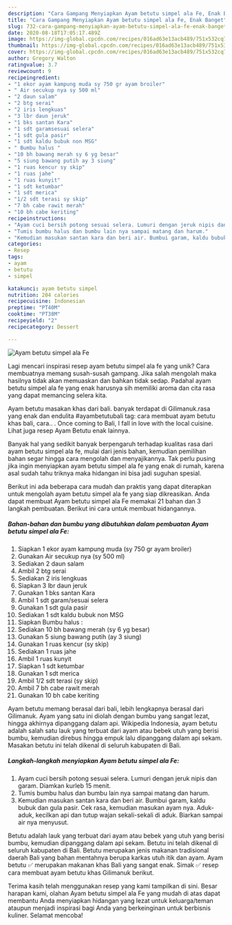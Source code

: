 ```yaml
---
description: "Cara Gampang Menyiapkan Ayam betutu simpel ala Fe, Enak Banget"
title: "Cara Gampang Menyiapkan Ayam betutu simpel ala Fe, Enak Banget"
slug: 732-cara-gampang-menyiapkan-ayam-betutu-simpel-ala-fe-enak-banget
date: 2020-08-18T17:05:17.489Z
image: https://img-global.cpcdn.com/recipes/016ad63e13acb489/751x532cq70/ayam-betutu-simpel-ala-fe-foto-resep-utama.jpg
thumbnail: https://img-global.cpcdn.com/recipes/016ad63e13acb489/751x532cq70/ayam-betutu-simpel-ala-fe-foto-resep-utama.jpg
cover: https://img-global.cpcdn.com/recipes/016ad63e13acb489/751x532cq70/ayam-betutu-simpel-ala-fe-foto-resep-utama.jpg
author: Gregory Walton
ratingvalue: 3.7
reviewcount: 9
recipeingredient:
- "1 ekor ayam kampung muda sy 750 gr ayam broiler"
- " Air secukup nya sy 500 ml"
- "2 daun salam"
- "2 btg serai"
- "2 iris lengkuas"
- "3 lbr daun jeruk"
- "1 bks santan Kara"
- "1 sdt garamsesuai selera"
- "1 sdt gula pasir"
- "1 sdt kaldu bubuk non MSG"
- " Bumbu halus "
- "10 bh bawang merah sy 6 yg besar"
- "5 siung bawang putih ay 3 siung"
- "1 ruas kencur sy skip"
- "1 ruas jahe"
- "1 ruas kunyit"
- "1 sdt ketumbar"
- "1 sdt merica"
- "1/2 sdt terasi sy skip"
- "7 bh cabe rawit merah"
- "10 bh cabe keriting"
recipeinstructions:
- "Ayam cuci bersih potong sesuai selera. Lumuri dengan jeruk nipis dan garam. Diamkan kurleb 15 menit."
- "Tumis bumbu halus dan bumbu lain nya sampai matang dan harum."
- "Kemudian masukan santan kara dan beri air. Bumbui garam, kaldu bubuk dan gula pasir. Cek rasa, kemudian masukan ayam nya. Aduk-aduk, kecilkan api dan tutup wajan sekali-sekali di aduk. Biarkan sampai air nya menyusut."
categories:
- Resep
tags:
- ayam
- betutu
- simpel

katakunci: ayam betutu simpel 
nutrition: 204 calories
recipecuisine: Indonesian
preptime: "PT40M"
cooktime: "PT38M"
recipeyield: "2"
recipecategory: Dessert

---
```



![Ayam betutu simpel ala Fe](https://img-global.cpcdn.com/recipes/016ad63e13acb489/751x532cq70/ayam-betutu-simpel-ala-fe-foto-resep-utama.jpg)

Lagi mencari inspirasi resep ayam betutu simpel ala fe yang unik? Cara membuatnya memang susah-susah gampang. Jika salah mengolah maka hasilnya tidak akan memuaskan dan bahkan tidak sedap. Padahal ayam betutu simpel ala fe yang enak harusnya sih memiliki aroma dan cita rasa yang dapat memancing selera kita.

Ayam betutu masakan khas dari bali. banyak terdapat di Gilimanuk.rasa yang enak dan endulita #ayambetutubali tag: cara membuat ayam betutu khas bali, cara.. . Once coming to Bali, I fall in love with the local cuisine. Lihat juga resep Ayam Betutu enak lainnya.

Banyak hal yang sedikit banyak berpengaruh terhadap kualitas rasa dari ayam betutu simpel ala fe, mulai dari jenis bahan, kemudian pemilihan bahan segar hingga cara mengolah dan menyajikannya. Tak perlu pusing jika ingin menyiapkan ayam betutu simpel ala fe yang enak di rumah, karena asal sudah tahu triknya maka hidangan ini bisa jadi suguhan spesial.


Berikut ini ada beberapa cara mudah dan praktis yang dapat diterapkan untuk mengolah ayam betutu simpel ala fe yang siap dikreasikan. Anda dapat membuat Ayam betutu simpel ala Fe memakai 21 bahan dan 3 langkah pembuatan. Berikut ini cara untuk membuat hidangannya.

<!--inarticleads1-->

##### Bahan-bahan dan bumbu yang dibutuhkan dalam pembuatan Ayam betutu simpel ala Fe:

1. Siapkan 1 ekor ayam kampung muda (sy 750 gr ayam broiler)
1. Gunakan  Air secukup nya (sy 500 ml)
1. Sediakan 2 daun salam
1. Ambil 2 btg serai
1. Sediakan 2 iris lengkuas
1. Siapkan 3 lbr daun jeruk
1. Gunakan 1 bks santan Kara
1. Ambil 1 sdt garam/sesuai selera
1. Gunakan 1 sdt gula pasir
1. Sediakan 1 sdt kaldu bubuk non MSG
1. Siapkan  Bumbu halus :
1. Sediakan 10 bh bawang merah (sy 6 yg besar)
1. Gunakan 5 siung bawang putih (ay 3 siung)
1. Gunakan 1 ruas kencur (sy skip)
1. Sediakan 1 ruas jahe
1. Ambil 1 ruas kunyit
1. Siapkan 1 sdt ketumbar
1. Gunakan 1 sdt merica
1. Ambil 1/2 sdt terasi (sy skip)
1. Ambil 7 bh cabe rawit merah
1. Gunakan 10 bh cabe keriting


Ayam betutu memang berasal dari bali, lebih lengkapnya berasal dari Gilimanuk. Ayam yang satu ini diolah dengan bumbu yang sangat lezat, hingga akhirnya dipanggang dalam api. Wikipedia Indonesia, ayam betutu adalah salah satu lauk yang terbuat dari ayam atau bebek utuh yang berisi bumbu, kemudian direbus hingga empuk lalu dipanggang dalam api sekam. Masakan betutu ini telah dikenal di seluruh kabupaten di Bali. 

<!--inarticleads2-->

##### Langkah-langkah menyiapkan Ayam betutu simpel ala Fe:

1. Ayam cuci bersih potong sesuai selera. Lumuri dengan jeruk nipis dan garam. Diamkan kurleb 15 menit.
1. Tumis bumbu halus dan bumbu lain nya sampai matang dan harum.
1. Kemudian masukan santan kara dan beri air. Bumbui garam, kaldu bubuk dan gula pasir. Cek rasa, kemudian masukan ayam nya. Aduk-aduk, kecilkan api dan tutup wajan sekali-sekali di aduk. Biarkan sampai air nya menyusut.


Betutu adalah lauk yang terbuat dari ayam atau bebek yang utuh yang berisi bumbu, kemudian dipanggang dalam api sekam. Betutu ini telah dikenal di seluruh kabupaten di Bali. Betutu merupakan jenis makanan tradisional daerah Bali yang bahan mentahnya berupa karkas utuh itik dan ayam. Ayam betutu ✅ merupakan makanan khas Bali yang sangat enak. Simak ✅ resep cara membuat ayam betutu khas Gilimanuk berikut. 

Terima kasih telah menggunakan resep yang kami tampilkan di sini. Besar harapan kami, olahan Ayam betutu simpel ala Fe yang mudah di atas dapat membantu Anda menyiapkan hidangan yang lezat untuk keluarga/teman ataupun menjadi inspirasi bagi Anda yang berkeinginan untuk berbisnis kuliner. Selamat mencoba!
